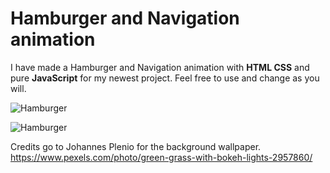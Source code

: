 # Hamburger and Navigation animation
I have made a Hamburger and Navigation animation with **HTML CSS** and pure **JavaScript** for my newest project. Feel free to use and change as you will. 

![Hamburger](https://i.ibb.co/xLkfDCj/screencapture-127-0-0-1-3000-2019-09-24-11-03-27.png)

![Hamburger](https://i.ibb.co/fk1hsyz/screencapture-127-0-0-1-3000-2019-09-24-11-03-21.png)


Credits go to Johannes Plenio for the background wallpaper. https://www.pexels.com/photo/green-grass-with-bokeh-lights-2957860/
